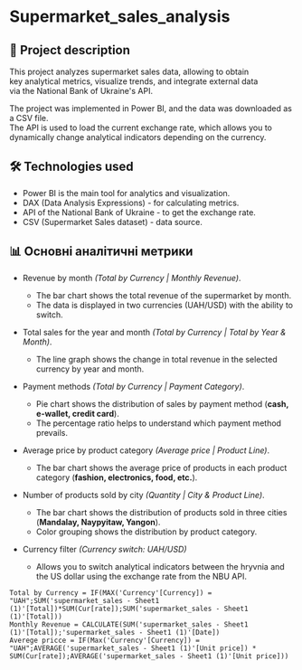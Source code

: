 # Supermarket_sales_analysis
## 📌 Project description  
This project analyzes supermarket sales data, allowing to obtain  
key analytical metrics, visualize trends, and integrate external data  
via the National Bank of Ukraine's API.  

The project was implemented in Power BI, and the data was downloaded as a CSV file.  
The API is used to load the current exchange rate, which allows you to  
dynamically change analytical indicators depending on the currency.  

## 🛠️ Technologies used  
- Power BI is the main tool for analytics and visualization.  
- DAX (Data Analysis Expressions) - for calculating metrics.  
- API of the National Bank of Ukraine - to get the exchange rate.  
- CSV (Supermarket Sales dataset) - data source.

## 📊 Основні аналітичні метрики  
- Revenue by month *(Total by Currency | Monthly Revenue)*.  
  - The bar chart shows the total revenue of the supermarket by month.  
  - The data is displayed in two currencies (UAH/USD) with the ability to switch.  

- Total sales for the year and month *(Total by Currency | Total by Year & Month)*.  
  - The line graph shows the change in total revenue in the selected currency by year and month.  

- Payment methods *(Total by Currency | Payment Category)*.  
  - Pie chart shows the distribution of sales by payment method (**cash, e-wallet, credit card**).  
  - The percentage ratio helps to understand which payment method prevails.  

- Average price by product category *(Average price | Product Line)*.  
  - The bar chart shows the average price of products in each product category (**fashion, electronics, food, etc.**).  

- Number of products sold by city *(Quantity | City & Product Line)*.  
  - The bar chart shows the distribution of products sold in three cities (**Mandalay, Naypyitaw, Yangon**).  
  - Color grouping shows the distribution by product category.  

- Currency filter *(Currency switch: UAH/USD)*  
  - Allows you to switch analytical indicators between the hryvnia and the US dollar using the exchange rate from the NBU API.


```DAX
Total by Currency = IF(MAX('Currency'[Currency]) = "UAH";SUM('supermarket_sales - Sheet1 (1)'[Total])*SUM(Cur[rate]);SUM('supermarket_sales - Sheet1 (1)'[Total]))
Monthly Revenue = CALCULATE(SUM('supermarket_sales - Sheet1 (1)'[Total]);'supermarket_sales - Sheet1 (1)'[Date])
Averege pricce = IF(Max('Currency'[Currency]) = "UAH";AVERAGE('supermarket_sales - Sheet1 (1)'[Unit price]) * SUM(Cur[rate]);AVERAGE('supermarket_sales - Sheet1 (1)'[Unit price])) 

